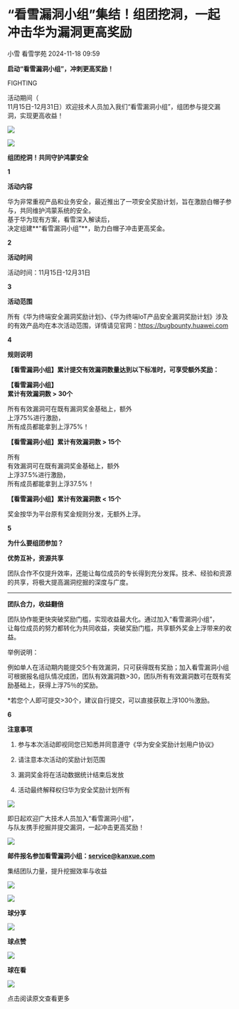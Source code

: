 #  “看雪漏洞小组”集结！组团挖洞，一起冲击华为漏洞更高奖励   
小雪  看雪学苑   2024-11-18 09:59  
  
**启动“看雪漏洞小组”，冲刺更高奖励！**  
  
FIGHTING  
  
活动期间（  
11月15日-12月31日）欢迎技术人员加入我们“看雪漏洞小组”，组团参与提交漏洞，实现更高收益！  
  
  
![](https://mmbiz.qpic.cn/sz_mmbiz_gif/1UG7KPNHN8E9zCWATpG2G0kql6CvUiamPmQfjrNfIXTw8a1hSSt9uhZcavbBftq1AvbEYvdvF5cJ1BEsTxdMia2w/640?wx_fmt=gif&from=appmsg "")  
  
![](https://mmbiz.qpic.cn/sz_mmbiz_png/1UG7KPNHN8E9zCWATpG2G0kql6CvUiamPOVyf1UnfBibqs1Hv4rKA81WKcdKEYvrfkXW92icgXjcLMBSuyRcyIpKw/640?wx_fmt=png&from=appmsg "")  
  
**组团挖洞！共同守护鸿蒙安全**  
  
  
**1**  
  
  
**活动内容**  
  
华为非常重视产品和业务安全，最近推出了一项安全奖励计划，旨在激励白帽子参与，共同维护鸿蒙系统的安全。  
基于华为现有方案，看雪深入解读后，  
决定组建**“看雪漏洞小组”**，助力白帽子冲击更高奖金。  
  
  
  
**2**  
  
  
**活动时间**  
  
活动时间：11月15日-12月31日  
  
  
  
**3**  
  
  
**活动范围**  
  
所有《华为终端安全漏洞奖励计划》、《华为终端IoT产品安全漏洞奖励计划》涉及的有效产品均在本次活动范围，详情请见官网：https://bugbounty.huawei.com  
  
  
  
**4**  
  
  
**规则说明**  
  
**【看雪漏洞小组】累计提交有效漏洞数量达到以下标准时，可享受额外奖励：**  
  
  
**【看雪漏洞小组】**  
**累计有效漏洞数 > 30个**  
  
所有有效漏洞可在既有漏洞奖金基础上，额外  
上浮75%进行激励，  
所有成员都能拿到上浮75%！  
  
  
**【看雪漏洞小组】累计有效漏洞数 > 15个**  
  
所有  
有效漏洞可在既有漏洞奖金基础上，额外  
上浮37.5%进行激励，  
所有成员都能拿到上浮37.5%！  
  
  
**【看雪漏洞小组】累计有效漏洞数 < 15个**  
  
奖金按华为平台原有奖金规则分发，无额外上浮。  
  
  
  
**5**  
  
  
**为什么要组团参加？**  
  
**优势互补，资源共享**  
  
团队合作不仅提升效率，还能让每位成员的专长得到充分发挥。技术、经验和资源的共享，将极大提高漏洞挖掘的深度与广度。  
  
****  
**团队合力，收益翻倍**  
  
团队协作能更快突破奖励门槛，实现收益最大化。通过加入“看雪漏洞小组”，  
让每位成员的努力都转化为共同收益，突破奖励门槛，共享额外奖金上浮带来的收益。  
  
  
举例说明：  
  
例如单人在活动期内能提交5个有效漏洞，只可获得既有奖励；加入看雪漏洞小组可根据报名组队情况成团，团队有效漏洞数>30，团队所有有效漏洞数可在既有奖励基础上，获得上浮75％的奖励。  
  
  
*若您个人即可提交>30个，建议自行提交，可以直接获取上浮100％激励。  
  
  
  
**6**  
  
  
**注意事项**  
  
1. 参与本次活动即视同您已知悉并同意遵守《华为安全奖励计划用户协议》  
  
2. 请注意本次活动的奖励计划范围  
  
3. 漏洞奖金将在活动数据统计结束后发放  
  
4. 活动最终解释权归华为安全奖励计划所有  
  
  
![](https://mmbiz.qpic.cn/sz_mmbiz_gif/1UG7KPNHN8E9zCWATpG2G0kql6CvUiamPLBYTB5V0weDm45B1dVAnl6JP3vauUknkIdebA6dv0o0f7WwvBznIfA/640?wx_fmt=gif&from=appmsg "")  
  
即日起欢迎广大技术人员加入“看雪漏洞小组”，  
与队友携手挖掘并提交漏洞，一起冲击更高奖励！  
  
  
![](https://mmbiz.qpic.cn/sz_mmbiz_png/1UG7KPNHN8E9zCWATpG2G0kql6CvUiamPOVyf1UnfBibqs1Hv4rKA81WKcdKEYvrfkXW92icgXjcLMBSuyRcyIpKw/640?wx_fmt=png&from=appmsg "")  
  
**邮件报名参加看雪漏洞小组：service@kanxue.com**  
  
集结团队力量，提升挖掘效率与收益  
  
  
  
![](https://mmbiz.qpic.cn/sz_mmbiz_jpg/1UG7KPNHN8E9zCWATpG2G0kql6CvUiamPc1qD1g9sEbHicycHX3KJHTGVpvXXFfiaLRyGw6aKQE7yEFhVKgYPiaSJg/640?wx_fmt=jpeg&from=appmsg "")  
  
  
![](https://mmbiz.qpic.cn/sz_mmbiz_gif/1UG7KPNHN8E9zCWATpG2G0kql6CvUiamPGNM4QrICvXPicGahrfPwBoCQPsZ5zla8e0X4IkG7Ciap4vqhV8m6nmKA/640?wx_fmt=gif&from=appmsg "")  
  
**球分享**  
  
![](https://mmbiz.qpic.cn/sz_mmbiz_gif/1UG7KPNHN8E9zCWATpG2G0kql6CvUiamPGNM4QrICvXPicGahrfPwBoCQPsZ5zla8e0X4IkG7Ciap4vqhV8m6nmKA/640?wx_fmt=gif&from=appmsg "")  
  
**球点赞**  
  
![](https://mmbiz.qpic.cn/sz_mmbiz_gif/1UG7KPNHN8E9zCWATpG2G0kql6CvUiamPGNM4QrICvXPicGahrfPwBoCQPsZ5zla8e0X4IkG7Ciap4vqhV8m6nmKA/640?wx_fmt=gif&from=appmsg "")  
  
**球在看**  
  
  
  
![](https://mmbiz.qpic.cn/sz_mmbiz_gif/1UG7KPNHN8E9zCWATpG2G0kql6CvUiamP2kliagNBDiczHJ5eJFyCv74e0ayibdqZcFsONwvicsNibm2GJyqMBExJhHQ/640?wx_fmt=gif&from=appmsg "")  
  
点击阅读原文查看更多  
  
